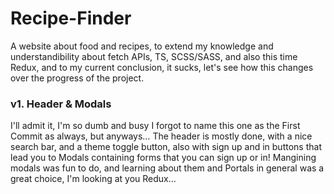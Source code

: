 # Recipe-Finder

A website about food and recipes, to extend my knowledge and understandibility about fetch APIs, TS, SCSS/SASS, and also this time Redux, and to my current conclusion, it sucks, let's see how this changes over the progress of the project.

### v1. Header & Modals
I'll admit it, I'm so dumb and busy I forgot to name this one as the First Commit as always, but anyways…
The header is mostly done, with a nice search bar, and a theme toggle button, also with sign up and in buttons that lead you to Modals containing forms that you can sign up or in!
Mangining modals was fun to do, and learning about them and Portals in general was a great choice, I'm looking at you Redux…
